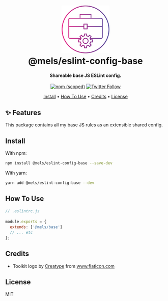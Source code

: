 <h1 align="center">
  <br>
  <img src="https://raw.githubusercontent.com/melanieseltzer/toolkit/main/assets/toolkit.png" alt="Toolkit" width="150">
  <br>
  @mels/eslint-config-base
  <br>
</h1>

<h4 align="center">Shareable base JS ESLint config.</h4>

<p align="center">
  <a href="https://www.npmjs.com/package/@mels/eslint-config-base"><img alt="npm (scoped)" src="https://img.shields.io/npm/v/@mels/eslint-config-base"></a>
  <a href="https://twitter.com/melanieseltzer"><img alt="Twitter Follow" src="https://img.shields.io/twitter/follow/melanieseltzer?style=social"></a>
</p>

<p align="center">
  <a href="#install">Install</a> •
  <a href="#how-to-use">How To Use</a> •
  <a href="#credits">Credits</a> •
  <a href="#license">License</a>
</p>

## ✨ Features

This package contains all my base JS rules as an extensible shared config.

## Install

With npm:

```bash
npm install @mels/eslint-config-base --save-dev
```

With yarn:

```bash
yarn add @mels/eslint-config-base --dev
```

## How To Use

```js
// .eslintrc.js

module.exports = {
  extends: ['@mels/base']
  // ... etc
};
```

## Credits

- Toolkit logo by <a href="https://www.flaticon.com/authors/creatype" title="Creatype">Creatype</a> from <a href="https://www.flaticon.com/" title="Flaticon">www.flaticon.com</a>

## License

MIT
